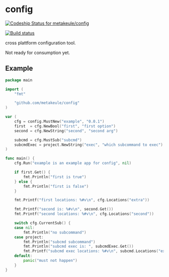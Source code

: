 config
======

[ ![Codeship Status for metakeule/config](https://codeship.io/projects/e39e9b00-5584-0132-0404-0e68a1ef8c1b/status)](https://codeship.io/projects/49328)

[![Build status](https://ci.appveyor.com/api/projects/status/arvt5gn2qrtgmwgl?svg=true)](https://ci.appveyor.com/project/metakeule/config)

cross plattform configuration tool.

Not ready for consumption yet.


Example
-------

```go
package main

import (
    "fmt"

    "github.com/metakeule/config"
)

var (
    cfg = config.MustNew("example", "0.0.1")
    first  = cfg.NewBool("first", "first option")
    second = cfg.NewString("second", "second arg")

    subcmd = cfg.MustSub("subcmd")
    subcmdExec = project.NewString("exec", "which subcommand to exec")
)

func main() {
    cfg.Run("example is an example app for config", nil)

    if first.Get() {
        fmt.Println("first is true")
    } else {
        fmt.Println("first is false")
    }

    fmt.Printf("first locations: %#v\n", cfg.Locations("extra"))

    fmt.Printf("second is: %#v\n", second.Get())
    fmt.Printf("second locations: %#v\n", cfg.Locations("second"))

    switch cfg.CurrentSub() {
    case nil:
        fmt.Println("no subcommand")
    case project:
        fmt.Println("subcmd subcommand")
        fmt.Println("subcmd exec is: ", subcmdExec.Get())
        fmt.Printf("subcmd exec locations: %#v\n", subcmd.Locations("exec"))
    default:
        panic("must not happen")
    }
}

```